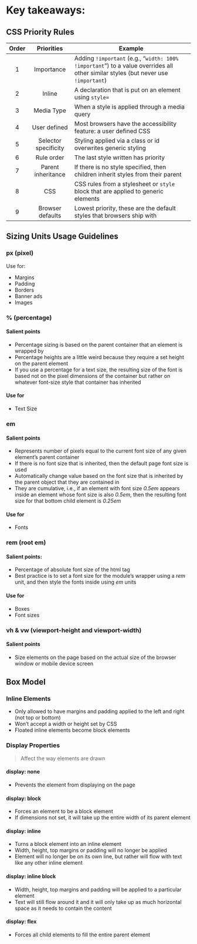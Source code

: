 # Key takeaways:

## CSS Priority Rules

| Order | Priorities | Example |
| :-------------: | :-------------: | ----- |
| 1 | Importance |	Adding `!important` (e.g., “`width: 100% !important`”) to a value overrides all other similar styles (but never use `!important`) |
| 2 |	Inline |	A declaration that is put on an element using `style=` |
| 3 |	Media Type |	When a style is applied through a media query |
| 4 |	User defined |	Most browsers have the accessibility feature: a user defined CSS |
| 5 |	Selector specificity |	Styling applied via a class or id overwrites generic styling |
| 6 |	Rule order |	The last style written has priority |
| 7 |	Parent inheritance |	If there is no style specified, then children inherit styles from their parent |
| 8 |	CSS |	CSS rules from a stylesheet or `style` block that are applied to generic elements |
| 9 |	Browser defaults |	Lowest priority, these are the default styles that browsers ship with |

## Sizing Units Usage Guidelines

### px (pixel)
Use for:
- Margins
- Padding
- Borders
- Banner ads
- Images

### % (percentage)
#### Salient points
- Percentage sizing is based on the parent container that an element is wrapped by
- Percentage heights are a little weird because they require a set height on the parent element
- If you use a percentage for a text size, the resulting size of the font is based not on the pixel dimensions of the container but rather on whatever font-size style that container has inherited
#### Use for
- Text Size

### em
#### Salient points
- Represents number of pixels equal to the current font size of any given element’s parent container
- If there is no font size that is inherited, then the default page font size is used
- Automatically change value based on the font size that is inherited by the parent object that they are contained in
- They are cumulative, i.e., if an element with font size *0.5em* appears inside an element whose font size is also *0.5em*, then the resulting font size for that bottom child element is *0.25em*
#### Use for
- Fonts

### rem (root em)
#### Salient points:
- Percentage of absolute font size of the html tag
- Best practice is to set a font size for the module’s wrapper using a *rem* unit, and then style the fonts inside using *em* units
#### Use for
- Boxes
- Font sizes

### vh & vw (viewport-height and viewport-width)
#### Salient points
- Size elements on the page based on the actual size of the browser window or mobile device screen


## Box Model

### Inline Elements
- Only allowed to have margins and padding applied to the left and right (not top or bottom)
- Won’t accept a width or height set by CSS
- Floated inline elements become block elements

### Display Properties
> Affect the way elements are drawn

#### display: none
- Prevents the element from displaying on the page

#### display: block
- Forces an element to be a block element
- If dimensions not set, it will take up the entire width of its parent element

#### display: inline
- Turns a block element into an inline element
- Width, height, top margins or padding will no longer be applied
- Element will no longer be on its own line, but rather will flow with text like any other inline element

#### display: inline block
- Width, height, top margins and padding will be applied to a particular element
- Text will still flow around it and it will only take up as much horizontal space as it needs to contain the content

#### display: flex
- Forces all child elements to fill the entire parent element

